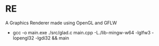 # RE

A Graphics Renderer made using OpenGL and GFLW

- gcc -o main.exe ./src/glad.c main.cpp -L./lib-mingw-w64 -lglfw3 -lopengl32 -lgdi32 && main
